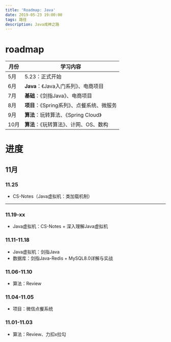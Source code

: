 ```yaml
---
title: 'Roadmap: Java'
date: 2019-05-23 19:00:00
tags: 路径
description: Java成神之路
---
```


# roadmap
| 月份 | 学习内容 |
| ---- | ------------------ |
| 5月 | 5.23：正式开始 |
| 6月 | **Java**：《Java入门系列》、电商项目 |
| 7月 | **基础**：《剑指Java》、电商项目 |
| 8月 | **项目**：《Spring系列》、点餐系统、微服务 |
| 9月 | **算法**：玩转算法、《Spring Cloud》|
| 10月 | **算法**：《玩转算法》、计网、OS、数构 |

# 进度

## 11月

### 11.25
- CS-Notes（Java虚拟机：类加载机制）

---

### 11.19-xx
- Java虚拟机：CS-Notes + 深入理解Java虚拟机

### 11.11-11.18
- Java虚拟机：剑指Java
- 数据库：剑指Java-Redis + MySQL8.0详解与实战


### 11.06-11.10
- 算法：Review

### 11.04-11.05
- 项目：微信点餐系统

### 11.01-11.03
- 算法：Review、力扣x拉勾